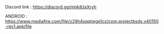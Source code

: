 Discord link : https://discord.gg/mt4dUxXryh

ANDROID : https://www.mediafire.com/file/z29h4xqqtwge1cz/com.projectbsds.v40150-rev1.apk/file
